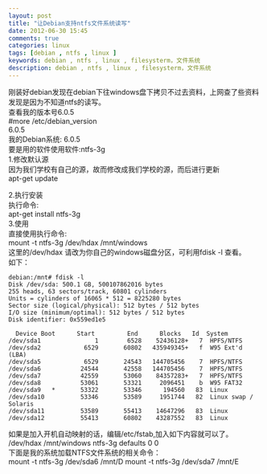 ```yaml
---
layout: post
title: "让Debian支持ntfs文件系统读写"
date: 2012-06-30 15:45
comments: true
categories: linux
tags: [debian , ntfs , linux ]
keywords: debian , ntfs , linux , filesysterm，文件系统
description: debian , ntfs , linux , filesysterm，文件系统
---
```

刚装好debian发现在debian下往windows盘下拷贝不过去资料，上网查了些资料发现是因为不知道ntfs的读写。   
查看我的版本号6.0.5   
	#more /etc/debian_version   
	6.0.5   
我的Debian系统: 6.0.5   
要是用的软件使用软件:ntfs-3g   
1.修改默认源   
因为我们学校有自己的源，故而修改成我们学校的源，而后进行更新   
	apt-get update   
<!--more-->
2.执行安装   
执行命令:   
	apt-get install ntfs-3g   
3.使用   
直接使用执行命令:   
	mount -t ntfs-3g /dev/hdax /mnt/windows   
这里的/dev/hdax 请改为你自己的windows磁盘分区，可利用fdisk -l 查看。    
如下：   
```   
debian:/mnt# fdisk -l
Disk /dev/sda: 500.1 GB, 500107862016 bytes
255 heads, 63 sectors/track, 60801 cylinders
Units = cylinders of 16065 * 512 = 8225280 bytes
Sector size (logical/physical): 512 bytes / 512 bytes
I/O size (minimum/optimal): 512 bytes / 512 bytes
Disk identifier: 0x559ed1e5

  Device Boot      Start         End      Blocks   Id  System
/dev/sda1               1        6528    52436128+   7  HPFS/NTFS
/dev/sda2            6529       60802   435949345+   f  W95 Ext'd (LBA)
/dev/sda5            6529       24543   144705456    7  HPFS/NTFS
/dev/sda6           24544       42558   144705456    7  HPFS/NTFS
/dev/sda7           42559       53060    84357283+   7  HPFS/NTFS
/dev/sda8           53061       53321     2096451    b  W95 FAT32
/dev/sda9   *       53322       53346      194560   83  Linux
/dev/sda10          53346       53589     1951744   82  Linux swap / Solaris
/dev/sda11          53589       55413    14647296   83  Linux
/dev/sda12          55413       60802    43287552   83  Linux   
```

如果是加入开机自动映射的话，编辑/etc/fstab,加入如下内容就可以了。   
	/dev/hdax /mnt/windows ntfs-3g defaults 0 0   
下面是我的系统加载NTFS文件系统的相关命令：   
	mount -t ntfs-3g /dev/sda6 /mnt/D
	mount -t ntfs-3g /dev/sda7 /mnt/E   
